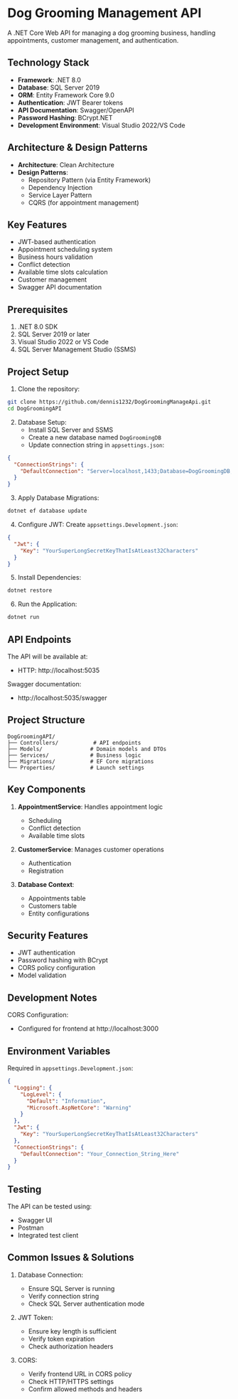 # Dog Grooming Management API

A .NET Core Web API for managing a dog grooming business, handling appointments, customer management, and authentication.

## Technology Stack

- **Framework**: .NET 8.0
- **Database**: SQL Server 2019
- **ORM**: Entity Framework Core 9.0
- **Authentication**: JWT Bearer tokens
- **API Documentation**: Swagger/OpenAPI
- **Password Hashing**: BCrypt.NET
- **Development Environment**: Visual Studio 2022/VS Code

## Architecture & Design Patterns

- **Architecture**: Clean Architecture
- **Design Patterns**:
  - Repository Pattern (via Entity Framework)
  - Dependency Injection
  - Service Layer Pattern
  - CQRS (for appointment management)

## Key Features

- JWT-based authentication
- Appointment scheduling system
- Business hours validation
- Conflict detection
- Available time slots calculation
- Customer management
- Swagger API documentation

## Prerequisites

1. .NET 8.0 SDK
2. SQL Server 2019 or later
3. Visual Studio 2022 or VS Code
4. SQL Server Management Studio (SSMS)

## Project Setup

1. Clone the repository:

```bash
git clone https://github.com/dennis1232/DogGroomingManageApi.git
cd DogGroomingAPI
```

2. Database Setup:
   - Install SQL Server and SSMS
   - Create a new database named `DogGroomingDB`
   - Update connection string in `appsettings.json`:

```json
{
  "ConnectionStrings": {
    "DefaultConnection": "Server=localhost,1433;Database=DogGroomingDB;User Id=sa;Password=YourPassword123!;Encrypt=False;TrustServerCertificate=True;"
  }
}
```

3. Apply Database Migrations:

```bash
dotnet ef database update
```

4. Configure JWT:
   Create `appsettings.Development.json`:

```json
{
  "Jwt": {
    "Key": "YourSuperLongSecretKeyThatIsAtLeast32Characters"
  }
}
```

5. Install Dependencies:

```bash
dotnet restore
```

6. Run the Application:

```bash
dotnet run
```

## API Endpoints

The API will be available at:

- HTTP: http://localhost:5035

Swagger documentation:

- http://localhost:5035/swagger

## Project Structure

```
DogGroomingAPI/
├── Controllers/           # API endpoints
├── Models/               # Domain models and DTOs
├── Services/             # Business logic
├── Migrations/           # EF Core migrations
└── Properties/           # Launch settings
```

## Key Components

1. **AppointmentService**: Handles appointment logic

   - Scheduling
   - Conflict detection
   - Available time slots

2. **CustomerService**: Manages customer operations

   - Authentication
   - Registration

3. **Database Context**:
   - Appointments table
   - Customers table
   - Entity configurations

## Security Features

- JWT authentication
- Password hashing with BCrypt
- CORS policy configuration
- Model validation

## Development Notes

CORS Configuration:

- Configured for frontend at http://localhost:3000

## Environment Variables

Required in `appsettings.Development.json`:

```json
{
  "Logging": {
    "LogLevel": {
      "Default": "Information",
      "Microsoft.AspNetCore": "Warning"
    }
  },
  "Jwt": {
    "Key": "YourSuperLongSecretKeyThatIsAtLeast32Characters"
  },
  "ConnectionStrings": {
    "DefaultConnection": "Your_Connection_String_Here"
  }
}
```

## Testing

The API can be tested using:

- Swagger UI
- Postman
- Integrated test client

## Common Issues & Solutions

1. Database Connection:

   - Ensure SQL Server is running
   - Verify connection string
   - Check SQL Server authentication mode

2. JWT Token:

   - Ensure key length is sufficient
   - Verify token expiration
   - Check authorization headers

3. CORS:
   - Verify frontend URL in CORS policy
   - Check HTTP/HTTPS settings
   - Confirm allowed methods and headers
